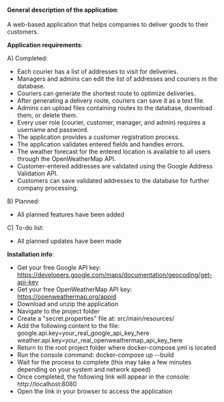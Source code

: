 **General description of the application**: <br>  
A web-based application that helps companies to deliver goods to their customers.<br>    

**Application requirements**:<br>

A) Completed:<br>
- Each courier has a list of addresses to visit for deliveries.
- Managers and admins can edit the list of addresses and couriers in the database.
- Couriers can generate the shortest route to optimize deliveries.
- After generating a delivery route, couriers can save it as a text file.
- Admins can upload files containing routes to the database, download them, or delete them.
- Every user role (courier, customer, manager, and admin) requires a username and password.
- The application provides a customer registration process.
- The application validates entered fields and handles errors.
- The weather forecast for the entered location is available to all users through the OpenWeatherMap API.
- Customer-entered addresses are validated using the Google Address Validation API.
- Customers can save validated addresses to the database for further company processing.

B) Planned:<br>
- All planned features have been added<br>

C) To-do list:<br>
- All planned updates have been made<br>

**Installation info**:
- Get your free Google API key: https://developers.google.com/maps/documentation/geocoding/get-api-key <br>
- Get your free OpenWeatherMap API key: https://openweathermap.org/appid <br>
- Download and unzip the application <br>
- Navigate to the project folder <br>
- Create a "secret.properties" file at: src/main/resources/ <br>
- Add the following content to the file: <br>
  google.api.key=your_real_google_api_key_here <br>
  weather.api.key=your_real_openweathermap_api_key_here <br>
- Return to the root project folder where docker-compose.yml is located <br>
- Run the console command: docker-compose up --build <br>
- Wait for the process to complete (this may take a few minutes depending on your system and network speed) <br>
- Once completed, the following link will appear in the console: http://localhost:8080 <br>
- Open the link in your browser to access the application <br>